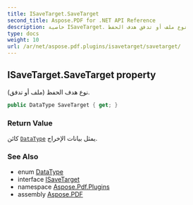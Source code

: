```yaml
---
title: ISaveTarget.SaveTarget
second_title: Aspose.PDF for .NET API Reference
description: خاصية ISaveTarget. نوع ملف أو تدفق هدف الحفظ
type: docs
weight: 10
url: /ar/net/aspose.pdf.plugins/isavetarget/savetarget/
---
```

## ISaveTarget.SaveTarget property

نوع هدف الحفظ (ملف أو تدفق).

```csharp
public DataType SaveTarget { get; }
```

### Return Value

كائن [`DataType`](../../datatype/) يمثل بيانات الإخراج.

### See Also

* enum [DataType](../../datatype/)
* interface [ISaveTarget](../)
* namespace [Aspose.Pdf.Plugins](../../../aspose.pdf.plugins/)
* assembly [Aspose.PDF](../../../)